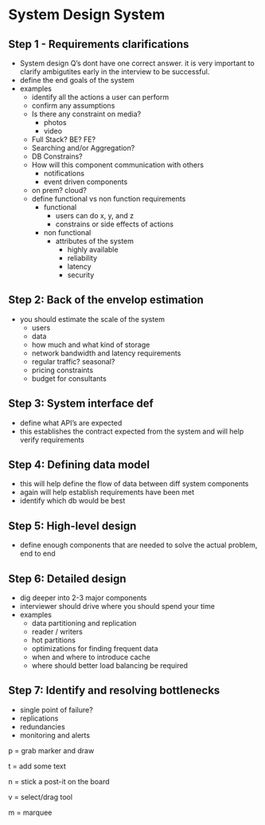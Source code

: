 # System Design System

## Step 1 - Requirements clarifications

- System design Q’s dont have one correct answer. it is very important to clarify ambigutites early in the interview to be successful.
- define the end goals of the system
- examples
    - identify all the actions a user can perform
    - confirm any assumptions
    - Is there any constraint on media?
        - photos
        - video
    - Full Stack? BE? FE?
    - Searching and/or Aggregation?
    - DB Constrains?
    - How will this component communication with others
        - notifications
        - event driven components
    - on prem? cloud?
    - define functional vs non function requirements
        - functional
            - users can do x, y, and z
            - constrains or side effects of actions
        - non functional
            - attributes of the system
                - highly available
                - reliability
                - latency
                - security

## Step 2: Back of the envelop estimation

- you should estimate the scale of the system
    - users
    - data
    - how much and what kind of storage
    - network bandwidth and latency requirements
    - regular traffic? seasonal?
    - pricing constraints
    - budget for consultants

## Step 3: System interface def

- define what API’s are expected
- this establishes the contract expected from the system and will help verify requirements

## Step 4: Defining data model

- this will help define the flow of data between diff system components
- again will help establish requirements have been met
- identify which db would be best

## Step 5: High-level design

- define enough components that are needed to solve the actual problem, end to end

## Step 6: Detailed design

- dig deeper into 2-3 major components
- interviewer should drive where you should spend your time
- examples
    - data partitioning and replication
    - reader / writers
    - hot partitions
    - optimizations for finding frequent data
    - when and where to introduce cache
    - where should better load balancing be required
    

## Step 7: Identify and resolving bottlenecks

- single point of failure?
- replications
- redundancies
- monitoring and alerts

p = grab marker and draw

t = add some text

n = stick a post-it on the board

v = select/drag tool

m = marquee
